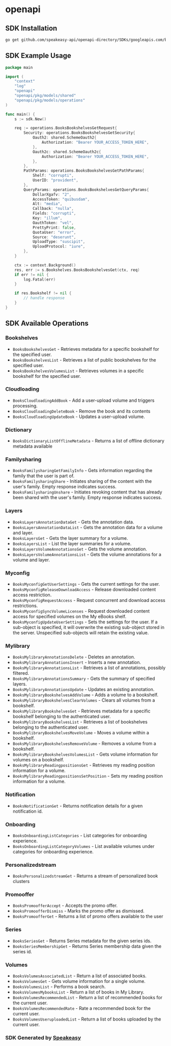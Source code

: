# openapi

<!-- Start SDK Installation -->
## SDK Installation

```bash
go get github.com/speakeasy-api/openapi-directory/SDKs/googleapis.com/books/v1/go
```
<!-- End SDK Installation -->

## SDK Example Usage
<!-- Start SDK Example Usage -->
```go
package main

import (
    "context"
    "log"
    "openapi"
    "openapi/pkg/models/shared"
    "openapi/pkg/models/operations"
)

func main() {
    s := sdk.New()

    req := operations.BooksBookshelvesGetRequest{
        Security: operations.BooksBookshelvesGetSecurity{
            Oauth2: shared.SchemeOauth2{
                Authorization: "Bearer YOUR_ACCESS_TOKEN_HERE",
            },
            Oauth2c: shared.SchemeOauth2c{
                Authorization: "Bearer YOUR_ACCESS_TOKEN_HERE",
            },
        },
        PathParams: operations.BooksBookshelvesGetPathParams{
            Shelf: "corrupti",
            UserID: "provident",
        },
        QueryParams: operations.BooksBookshelvesGetQueryParams{
            DollarXgafv: "2",
            AccessToken: "quibusdam",
            Alt: "media",
            Callback: "nulla",
            Fields: "corrupti",
            Key: "illum",
            OauthToken: "vel",
            PrettyPrint: false,
            QuotaUser: "error",
            Source: "deserunt",
            UploadType: "suscipit",
            UploadProtocol: "iure",
        },
    }

    ctx := context.Background()
    res, err := s.Bookshelves.BooksBookshelvesGet(ctx, req)
    if err != nil {
        log.Fatal(err)
    }

    if res.Bookshelf != nil {
        // handle response
    }
}
```
<!-- End SDK Example Usage -->

<!-- Start SDK Available Operations -->
## SDK Available Operations


### Bookshelves

* `BooksBookshelvesGet` - Retrieves metadata for a specific bookshelf for the specified user.
* `BooksBookshelvesList` - Retrieves a list of public bookshelves for the specified user.
* `BooksBookshelvesVolumesList` - Retrieves volumes in a specific bookshelf for the specified user.

### Cloudloading

* `BooksCloudloadingAddBook` - Add a user-upload volume and triggers processing.
* `BooksCloudloadingDeleteBook` - Remove the book and its contents
* `BooksCloudloadingUpdateBook` - Updates a user-upload volume.

### Dictionary

* `BooksDictionaryListOfflineMetadata` - Returns a list of offline dictionary metadata available

### Familysharing

* `BooksFamilysharingGetFamilyInfo` - Gets information regarding the family that the user is part of.
* `BooksFamilysharingShare` - Initiates sharing of the content with the user's family. Empty response indicates success.
* `BooksFamilysharingUnshare` - Initiates revoking content that has already been shared with the user's family. Empty response indicates success.

### Layers

* `BooksLayersAnnotationDataGet` - Gets the annotation data.
* `BooksLayersAnnotationDataList` - Gets the annotation data for a volume and layer.
* `BooksLayersGet` - Gets the layer summary for a volume.
* `BooksLayersList` - List the layer summaries for a volume.
* `BooksLayersVolumeAnnotationsGet` - Gets the volume annotation.
* `BooksLayersVolumeAnnotationsList` - Gets the volume annotations for a volume and layer.

### Myconfig

* `BooksMyconfigGetUserSettings` - Gets the current settings for the user.
* `BooksMyconfigReleaseDownloadAccess` - Release downloaded content access restriction.
* `BooksMyconfigRequestAccess` - Request concurrent and download access restrictions.
* `BooksMyconfigSyncVolumeLicenses` - Request downloaded content access for specified volumes on the My eBooks shelf.
* `BooksMyconfigUpdateUserSettings` - Sets the settings for the user. If a sub-object is specified, it will overwrite the existing sub-object stored in the server. Unspecified sub-objects will retain the existing value.

### Mylibrary

* `BooksMylibraryAnnotationsDelete` - Deletes an annotation.
* `BooksMylibraryAnnotationsInsert` - Inserts a new annotation.
* `BooksMylibraryAnnotationsList` - Retrieves a list of annotations, possibly filtered.
* `BooksMylibraryAnnotationsSummary` - Gets the summary of specified layers.
* `BooksMylibraryAnnotationsUpdate` - Updates an existing annotation.
* `BooksMylibraryBookshelvesAddVolume` - Adds a volume to a bookshelf.
* `BooksMylibraryBookshelvesClearVolumes` - Clears all volumes from a bookshelf.
* `BooksMylibraryBookshelvesGet` - Retrieves metadata for a specific bookshelf belonging to the authenticated user.
* `BooksMylibraryBookshelvesList` - Retrieves a list of bookshelves belonging to the authenticated user.
* `BooksMylibraryBookshelvesMoveVolume` - Moves a volume within a bookshelf.
* `BooksMylibraryBookshelvesRemoveVolume` - Removes a volume from a bookshelf.
* `BooksMylibraryBookshelvesVolumesList` - Gets volume information for volumes on a bookshelf.
* `BooksMylibraryReadingpositionsGet` - Retrieves my reading position information for a volume.
* `BooksMylibraryReadingpositionsSetPosition` - Sets my reading position information for a volume.

### Notification

* `BooksNotificationGet` - Returns notification details for a given notification id.

### Onboarding

* `BooksOnboardingListCategories` - List categories for onboarding experience.
* `BooksOnboardingListCategoryVolumes` - List available volumes under categories for onboarding experience.

### Personalizedstream

* `BooksPersonalizedstreamGet` - Returns a stream of personalized book clusters

### Promooffer

* `BooksPromoofferAccept` - Accepts the promo offer.
* `BooksPromoofferDismiss` - Marks the promo offer as dismissed.
* `BooksPromoofferGet` - Returns a list of promo offers available to the user

### Series

* `BooksSeriesGet` - Returns Series metadata for the given series ids.
* `BooksSeriesMembershipGet` - Returns Series membership data given the series id.

### Volumes

* `BooksVolumesAssociatedList` - Return a list of associated books.
* `BooksVolumesGet` - Gets volume information for a single volume.
* `BooksVolumesList` - Performs a book search.
* `BooksVolumesMybooksList` - Return a list of books in My Library.
* `BooksVolumesRecommendedList` - Return a list of recommended books for the current user.
* `BooksVolumesRecommendedRate` - Rate a recommended book for the current user.
* `BooksVolumesUseruploadedList` - Return a list of books uploaded by the current user.
<!-- End SDK Available Operations -->

### SDK Generated by [Speakeasy](https://docs.speakeasyapi.dev/docs/using-speakeasy/client-sdks)
